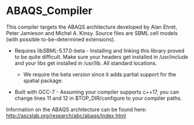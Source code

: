 # ABAQS_Compiler

This compiler targets the ABAQS architecture developed by Alan Ehret, Peter Jamieson and Michel A. Kinsy. Source files are SBML cell models (with possible to-be-determined extensions).

* Requires libSBML-5.17.0-beta - Installing and linking this library proved to be quite difficult. Make sure your headers get installed in /usr/include and
your libs get installed in /usr/lib. All standard locations.
  * We require the beta version since it adds partial support for the spatial package.

* Built with GCC-7 - Assuming your compiler supports c++17, you can change lines 11 and 12 in $TOP_DIR/configure to your compiler paths.

Information on the ABAQS architecture can be found here: http://ascslab.org/research/abc/abaqs/index.html
